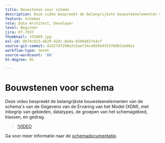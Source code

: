 ```yaml
---
title: Bouwstenen voor schema
description: Deze video bespreekt de belangrijkste bouwsteenelementen van de schema's van de Gegevens van de Ervaring van het Model (XDM), met inbegrip van gebieden, datatypes, de groepen van het schemagebied, klassen, en gedrag.
feature: Schemas
role: Data Architect, Developer
level: Beginner
jira: KT-7937
thumbnail: 333469.jpg
exl-id: 8b74c923-e629-42dc-8e4a-9289a61fe4cf
source-git-commit: 42427df298e2c5ae734ce050e935378db51e66a1
workflow-type: tm+mt
source-wordcount: '66'
ht-degree: 9%

---
```


# Bouwstenen voor schema

Deze video bespreekt de belangrijkste bouwsteenelementen van de schema&#39;s van de Gegevens van de Ervaring van het Model (XDM), met inbegrip van gebieden, datatypes, de groepen van het schemagebied, klassen, en gedrag.

>[!VIDEO](https://video.tv.adobe.com/v/333469?quality=12&learn=on)

Ga voor meer informatie naar de [schemadocumentatie](https://experienceleague.adobe.com/docs/experience-platform/xdm/home.html?lang=nl).
